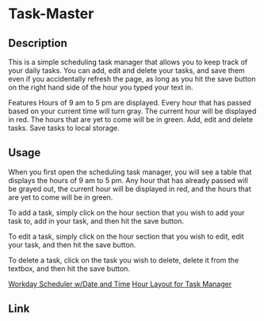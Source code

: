 # Task-Master

## Description
This is a simple scheduling task manager that allows you to keep track of your daily tasks. You can add, edit and delete your tasks, and save them even if you accidentally refresh the page, as long as you hit the save button on the right hand side of the hour you typed your text in.

Features
Hours of 9 am to 5 pm are displayed.
Every hour that has passed based on your current time will turn gray.
The current hour will be displayed in red.
The hours that are yet to come will be in green.
Add, edit and delete tasks.
Save tasks to local storage.

## Usage
When you first open the scheduling task manager, you will see a table that displays the hours of 9 am to 5 pm. Any hour that has already passed will be grayed out, the current hour will be displayed in red, and the hours that are yet to come will be in green.

To add a task, simply click on the hour section that you wish to add your task to, add in your task, and then hit the save button. 

To edit a task, simply click on the hour section that you wish to edit, edit your task, and then hit the save button.

To delete a task, click on the task you wish to delete, delete it from the textbox, and then hit the save button.

[Workday Scheduler w/Date and Time](../Task-Master/Develop/Images/Screenshot%202023-03-26%20at%203.32.26%20PM.png)
[Hour Layout for Task Manager](../Task-Master/Develop/Images/Screenshot%202023-03-26%20at%203.32.44%20PM.png)
## Link
